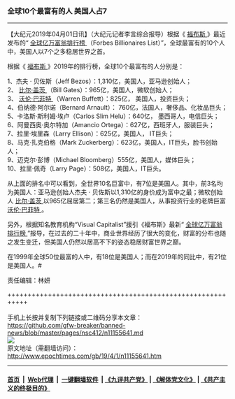 ### 全球10个最富有的人 美国人占7
------------------------

<p>
 【大纪元2019年04月01日讯】（大纪元记者李言综合报导）根据《
 <a href="http://www.epochtimes.com/gb/tag/%E7%A6%8F%E5%B8%83%E6%96%AF.html">
  福布斯
 </a>
 》最近发布的“
 <a href="http://www.epochtimes.com/gb/tag/%E5%85%A8%E7%90%83%E4%BA%BF%E4%B8%87%E5%AF%8C%E7%BF%81%E6%8E%92%E8%A1%8C%E6%A6%9C.html">
  全球亿万富翁排行榜
 </a>
 （Forbes Billionaires List）”，全球最富有的10个人中，美国人以7个之多稳居世界之首。
</p>
<p>
 根据《
 <a href="http://www.epochtimes.com/gb/tag/%E7%A6%8F%E5%B8%83%E6%96%AF.html">
  福布斯
 </a>
 》2019年的排行榜，全球10个最富有的人分别是：
</p>
<p>
 1、杰夫
 <span style="font-weight: 400;">
  ·
 </span>
 贝佐斯（Jeff Bezos）：1,310亿，美国人，亚马逊创始人；
 <br/>
 2、
 <a href="http://www.epochtimes.com/gb/tag/%E6%AF%94%E5%B0%94%C2%B7%E7%9B%96%E8%8C%A8.html">
  比尔·盖茨
 </a>
 （Bill Gates）：965亿，美国人，微软创始人；
 <br/>
 3、
 <a href="http://www.epochtimes.com/gb/tag/%E6%B2%83%E4%BC%A6%C2%B7%E5%B7%B4%E8%8F%B2%E7%89%B9.html">
  沃伦·巴菲特
 </a>
 （Warren Buffett）：825亿， 美国人，投资巨头；
 <br/>
 4、伯纳德·阿尔诺（Bernard Arnault）： 760亿，法国人，奢侈品、化妆品巨头；
 <br/>
 5、卡洛斯·斯利姆·埃卢（Carlos Slim Helu）：640亿， 墨西哥人，电信巨头；
 <br/>
 6、阿曼西奥·奥尔特加（Amancio Ortega）：627亿，西班牙人，服装巨头；
 <br/>
 7、拉里·埃里森（Larry Ellison）：625亿，美国人， IT巨头；
 <br/>
 8、马克·扎克伯格（Mark Zuckerberg）：623亿，美国人，IT巨头，脸书创始人；
 <br/>
 9、迈克尔·彭博（Michael Bloomberg）555亿，美国人，媒体巨头；
 <br/>
 10、拉里·佩奇（Larry Page）：508亿，美国人，IT巨头。
</p>
<p>
 从上面的排名中可以看到，全世界10名巨富中，有7位是美国人。其中，前3名均为美国人：亚马逊创始人杰夫
 <span style="font-weight: 400;">
  ·
 </span>
 贝佐斯以1,310亿的身价成为富中之最；微软创始人
 <a href="http://www.epochtimes.com/gb/tag/%E6%AF%94%E5%B0%94%C2%B7%E7%9B%96%E8%8C%A8.html">
  比尔·盖茨
 </a>
 以965亿屈居第二；第三名仍然是美国人，从事投资行业的老牌巨富
 <a href="http://www.epochtimes.com/gb/tag/%E6%B2%83%E4%BC%A6%C2%B7%E5%B7%B4%E8%8F%B2%E7%89%B9.html">
  沃伦·巴菲特
 </a>
 。
</p>
<p>
 另外，根据知名教育机构“Visual Capitalist”援引《福布斯》最新“
 <a href="http://www.epochtimes.com/gb/tag/%E5%85%A8%E7%90%83%E4%BA%BF%E4%B8%87%E5%AF%8C%E7%BF%81%E6%8E%92%E8%A1%8C%E6%A6%9C.html">
  全球亿万富翁排行榜
 </a>
 ”报导，在过去的二十年中，商业世界经历了很大的变化，财富的分布也随之发生变迁，但美国人仍然以居高不下的姿态稳居财富世界之巅。
</p>
<p>
 在1999年全球50位最富的人中，有18位是美国人；而在2019年的同比中，有21位是美国人。#
</p>
<p>
 责任编辑：林妍
</p>

+++++++++++++++++++++++++++++++++++++++++++++++++++++++++++<br/><br/>
手机上长按并复制下列链接或二维码分享本文章：<br/>
https://github.com/gfw-breaker/banned-news/blob/master/pages/nsc412/n11155641.md <br/>
<a href='https://github.com/gfw-breaker/banned-news/blob/master/pages/nsc412/n11155641.md'><img src='https://github.com/gfw-breaker/banned-news/blob/master/pages/nsc412/n11155641.md.png'/></a> <br/>
原文地址（需翻墙访问）：http://www.epochtimes.com/gb/19/4/1/n11155641.htm


------------------------
#### [首页](https://github.com/gfw-breaker/banned-news/blob/master/README.md) &nbsp;|&nbsp; [Web代理](https://github.com/labour-camp/helloworld) &nbsp;|&nbsp; [一键翻墙软件](https://github.com/gfw-breaker/nogfw/blob/master/README.md) &nbsp;| [《九评共产党》](https://github.com/gfw-breaker/9ping.md/blob/master/README.md#九评之一评共产党是什么) | [《解体党文化》](https://github.com/gfw-breaker/jtdwh.md/blob/master/README.md) | [《共产主义的终极目的》](https://github.com/gfw-breaker/gczydzjmd.md/blob/master/README.md)

